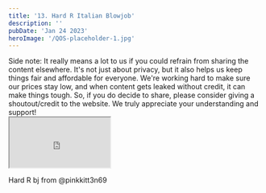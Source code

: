 ```yaml
---
title: '13. Hard R Italian Blowjob'
description: ''
pubDate: 'Jan 24 2023'
heroImage: '/QOS-placeholder-1.jpg'
---
```

<div class="video_paragraph_header"> Side note: It really means a lot to us if you could refrain from sharing the content elsewhere. It's not just about privacy, but it also helps us keep things fair and affordable for everyone. We're working hard to make sure our prices stay low, and when content gets leaked without credit, it can make things tough. So, if you do decide to share, please consider giving a shoutout/credit to the website. We truly appreciate your understanding and support!</div>

<iframe src="https://drive.google.com/file/d/1Xmm7JUf_Ir4n56LGYVoDuu2eckRdDljg/preview" width="200" height="100" allow="autoplay" allowfullscreen="allowfullscreen" style="
"></iframe>

Hard R bj from @pinkkitt3n69
<br>
<br>
<!---<a class="read_more" href="https://drive.google.com/file/d/1Xmm7JUf_Ir4n56LGYVoDuu2eckRdDljg/view?usp=sharing">Download</a>--->